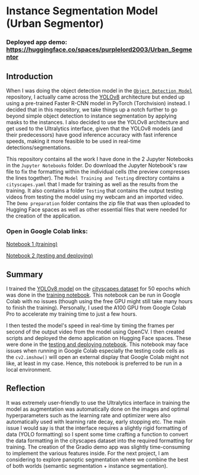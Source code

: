 # Instance Segmentation Model (Urban Segmentor)
### Deployed app demo: https://huggingface.co/spaces/purplelord2003/Urban_Segmentor

## Introduction
When I was doing the object detection model in the [`Object Detection Model`](https://github.com/purplelord2003/Object-Detection-Model) repository, I actually came across the [YOLOv8](https://docs.ultralytics.com/) architecture but ended up using a pre-trained Faster R-CNN model in PyTorch (Torchvision) instead. I decided that in this repository, we take things up a notch further to go beyond simple object detection to instance segmentation by applying masks to the instances. I also decided to use the YOLOv8 architecture and get used to the Ultralytics interface, given that the YOLOv8 models (and their predecessors) have good inference accuracy with fast inference speeds, making it more feasible to be used in real-time detections/segmentations.

This repository contains all the work I have done in the 2 Jupyter Notebooks in the `Jupyter Notebooks` folder. Do download the Jupyter Notebook's raw file to fix the formatting within the individual cells (the preview compresses the lines together). The `Model Training and Testing` directory contains a `cityscapes.yaml` that I made for training as well as the results from the training. It also contains a folder `Testing` that contains the output testing videos from testing the model using my webcam and an imported video. The `Demo preparation` folder contains the zip file that was then uploaded to Hugging Face spaces as well as other essential files that were needed for the creation of the application.

### Open in Google Colab links:

[Notebook 1 (training)](https://colab.research.google.com/drive/1LjnUBLQ1y4mCEf9t-piHyEjE56BRC8I4)

[Notebook 2 (testing and deploying)](https://colab.research.google.com/drive/1HeJOGU8Qohar4UdGhGYpJfq-WUrGZKk1#scrollTo=393863ad-e30a-43d2-8ca8-cf9c889d4740)

## Summary
I trained the [YOLOv8 model](https://docs.ultralytics.com/tasks/segment/) on the [cityscapes dataset](https://www.cityscapes-dataset.com/) for 50 epochs which was done in the [training notebook](https://github.com/purplelord2003/Segmentation-Model/blob/main/Jupyter%20Notebooks/Urban_Segmentor_(testing_and_deployment).ipynb). This notebook can be run in Google Colab with no issues (though using the free GPU might still take many hours to finish the training). Personally, I used the A100 GPU from Google Colab Pro to accelerate my training time to just a few hours.

I then tested the model's speed in real-time by timing the frames per second of the output video from the model using OpenCV. I then created scripts and deployed the demo application on Hugging Face spaces. These were done in the [testing and deploying notebook](https://github.com/purplelord2003/Segmentation-Model/blob/main/Jupyter%20Notebooks/Urban_Segmentor_(testing_and_deployment).ipynb). This notebook may face issues when running in Google Colab especially the testing code cells as the `cv2.imshow()` will open an external display that Google Colab might not like, at least in my case. Hence, this notebook is preferred to be run in a local environment.

## Reflection
It was extremely user-friendly to use the Ultralytics interface in training the model as augmentation was automatically done on the images and optimal hyperparameters such as the learning rate and optimizer were also automatically used with learning rate decay, early stopping etc. The main issue I would say is that the interface requires a slightly rigid formatting of data (YOLO formatting) so I spent some time crafting a function to convert the data formatting in the cityscapes dataset into the required formatting for training. The creation of the Gradio demo app was slightly time-consuming to implement the various features inside. For the next project, I am considering to explore panoptic segmentation where we combine the best of both worlds (semantic segmentation + instance segmentation).
